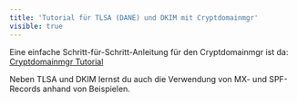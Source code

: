 ```yaml
---
title: 'Tutorial für TLSA (DANE) und DKIM mit Cryptdomainmgr'
visible: true
---
```


Eine einfache Schritt-für-Schritt-Anleitung für den Cryptdomainmgr ist da: [Cryptdomainmgr Tutorial](/offene-software/cryptdomainmgr "Cryptdomainmgr")

Neben TLSA und DKIM lernst du auch die Verwendung von MX- und SPF-Records anhand von Beispielen. 